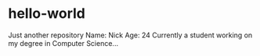 # hello-world
Just another repository 
Name: Nick
Age: 24
Currently a student working on my degree in Computer Science...
